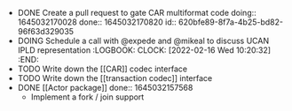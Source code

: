 - DONE Create a pull request to gate CAR multiformat code
  doing:: 1645032170028
  done:: 1645032170820
  id:: 620bfe89-8f7a-4b25-bd82-96f63d329035
- DOING Schedule a call with @expede and @mikeal to discuss UCAN IPLD representation
  :LOGBOOK:
  CLOCK: [2022-02-16 Wed 10:20:32]
  :END:
- TODO Write down the [[CAR]] codec interface
- TODO Write down the [[transaction codec]] interface
- DONE [[Actor package]]
  done:: 1645032157568
	- Implement a fork / join support